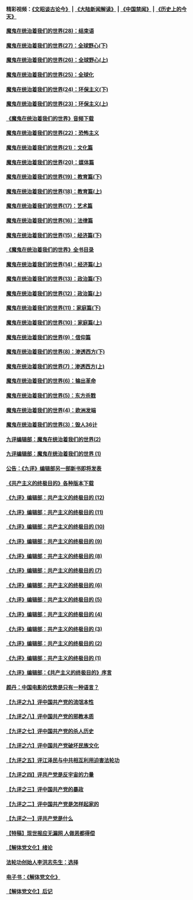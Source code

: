 #### 精彩视频：[《文昭谈古论今》](https://github.com/gfw-breaker/wenzhao/blob/master/README.md?t=01240030) | [《大陆新闻解读》](https://github.com/gfw-breaker/ntdtv-comedy/blob/master/README.md?t=01240030) | [《中国禁闻》](https://github.com/gfw-breaker/ntdtv-news/blob/master/README.md?t=01240030) | [《历史上的今天》](https://github.com/gfw-breaker/today-in-history/blob/master/README.md?t=01240030) 

#### [魔鬼在统治着我们的世界(28)：结束语](../pages/nsc422/n10936246.md?t=01240030) 

#### [魔鬼在统治着我们的世界(27)：全球野心(下)](../pages/nsc422/n10928319.md?t=01240030) 

#### [魔鬼在统治着我们的世界(26)：全球野心(上)](../pages/nsc422/n10900318.md?t=01240030) 

#### [魔鬼在统治着我们的世界(25)：全球化](../pages/nsc422/n10788205.md?t=01240030) 

#### [魔鬼在统治着我们的世界(24)：环保主义(下)](../pages/nsc422/n10695307.md?t=01240030) 

#### [魔鬼在统治着我们的世界(23)：环保主义(上)](../pages/nsc422/n10688613.md?t=01240030) 

#### [《魔鬼在统治着我们的世界》音频下载](../pages/nsc422/n10635553.md?t=01240030) 

#### [魔鬼在统治着我们的世界(22)：恐怖主义](../pages/nsc422/n10614727.md?t=01240030) 

#### [魔鬼在统治着我们的世界(21)：文化篇](../pages/nsc422/n10597706.md?t=01240030) 

#### [魔鬼在统治着我们的世界(20)：媒体篇](../pages/nsc422/n10586579.md?t=01240030) 

#### [魔鬼在统治着我们的世界(19)：教育篇(下)](../pages/nsc422/n10564808.md?t=01240030) 

#### [魔鬼在统治着我们的世界(18)：教育篇(上)](../pages/nsc422/n10526970.md?t=01240030) 

#### [魔鬼在统治着我们的世界(17)：艺术篇](../pages/nsc422/n10499093.md?t=01240030) 

#### [魔鬼在统治着我们的世界(16)：法律篇](../pages/nsc422/n10485969.md?t=01240030) 

#### [魔鬼在统治着我们的世界(15)：经济篇(下)](../pages/nsc422/n10469975.md?t=01240030) 

#### [《魔鬼在统治着我们的世界》全书目录](../pages/nsc422/n10464261.md?t=01240030) 

#### [魔鬼在统治着我们的世界(14)：经济篇(上)](../pages/nsc422/n10457370.md?t=01240030) 

#### [魔鬼在统治着我们的世界(13)：政治篇(下)](../pages/nsc422/n10448270.md?t=01240030) 

#### [魔鬼在统治着我们的世界(12)：政治篇(上)](../pages/nsc422/n10444576.md?t=01240030) 

#### [魔鬼在统治着我们的世界(11)：家庭篇(下)](../pages/nsc422/n10440961.md?t=01240030) 

#### [魔鬼在统治着我们的世界(10)：家庭篇(上)](../pages/nsc422/n10435448.md?t=01240030) 

#### [魔鬼在统治着我们的世界(9)：信仰篇](../pages/nsc422/n10432159.md?t=01240030) 

#### [魔鬼在统治着我们的世界(8)：渗透西方(下)](../pages/nsc422/n10429603.md?t=01240030) 

#### [魔鬼在统治着我们的世界(7)：渗透西方(上)](../pages/nsc422/n10426013.md?t=01240030) 

#### [魔鬼在统治着我们的世界(6)：输出革命](../pages/nsc422/n10421536.md?t=01240030) 

#### [魔鬼在统治着我们的世界(5)：东方杀戮](../pages/nsc422/n10417707.md?t=01240030) 

#### [魔鬼在统治着我们的世界(4)：欧洲发端](../pages/nsc422/n10414890.md?t=01240030) 

#### [魔鬼在统治着我们的世界(3)：毁人36计](../pages/nsc422/n10411583.md?t=01240030) 

#### [九评编辑部：魔鬼在统治着我们的世界(2)](../pages/nsc422/n10410036.md?t=01240030) 

#### [九评编辑部：魔鬼在统治着我们的世界 (1)](../pages/nsc422/n10406825.md?t=01240030) 

#### [公告：《九评》编辑部另一部新书即将发表](../pages/nsc422/n10405104.md?t=01240030) 

#### [《共产主义的终极目的》各种版本下载](../pages/nsc422/n10022138.md?t=01240030) 

#### [《九评》编辑部：共产主义的终极目的 (12)](../pages/nsc422/n9933272.md?t=01240030) 

#### [《九评》编辑部：共产主义的终极目的 (11)](../pages/nsc422/n9924973.md?t=01240030) 

#### [《九评》编辑部：共产主义的终极目的 (10)](../pages/nsc422/n9920883.md?t=01240030) 

#### [《九评》编辑部：共产主义的终极目的 (9)](../pages/nsc422/n9916363.md?t=01240030) 

#### [《九评》编辑部：共产主义的终极目的 (8)](../pages/nsc422/n9912488.md?t=01240030) 

#### [《九评》编辑部：共产主义的终极目的 (7)](../pages/nsc422/n9901176.md?t=01240030) 

#### [《九评》编辑部：共产主义的终极目的 (6)](../pages/nsc422/n9899359.md?t=01240030) 

#### [《九评》编辑部：共产主义的终极目的 (5)](../pages/nsc422/n9893174.md?t=01240030) 

#### [《九评》编辑部：共产主义的终极目的 (4)](../pages/nsc422/n9891246.md?t=01240030) 

#### [《九评》编辑部：共产主义的终极目的 (3)](../pages/nsc422/n9879879.md?t=01240030) 

#### [《九评》编辑部：共产主义的终极目的 (2)](../pages/nsc422/n9876205.md?t=01240030) 

#### [《九评》编辑部：共产主义的终极目的 (1)](../pages/nsc422/n9865857.md?t=01240030) 

#### [《九评》编辑部：《共产主义的终极目的》序言](../pages/nsc422/n9862666.md?t=01240030) 

#### [颜丹：中国电影的优势是只有一种语言？](../pages/nsc422/n9583062.md?t=01240030) 

#### [【九评之九】评中国共产党的流氓本性](../pages/nsc422/n737542.md?t=01240030) 

#### [【九评之八】评中国共产党的邪教本质](../pages/nsc422/n735942.md?t=01240030) 

#### [【九评之七】评中国共产党的杀人历史](../pages/nsc422/n733806.md?t=01240030) 

#### [【九评之六】评中国共产党破坏民族文化](../pages/nsc422/n731667.md?t=01240030) 

#### [【九评之五】评江泽民与中共相互利用迫害法轮功](../pages/nsc422/n730058.md?t=01240030) 

#### [【九评之四】评共产党是反宇宙的力量](../pages/nsc422/n727814.md?t=01240030) 

#### [【九评之三】评中国共产党的暴政](../pages/nsc422/n725597.md?t=01240030) 

#### [【九评之二】评中国共产党是怎样起家的](../pages/nsc422/n723946.md?t=01240030) 

#### [【九评之一】评共产党是什么](../pages/nsc422/n722529.md?t=01240030) 

#### [【特稿】现世报应无漏网 人做恶都得偿](../pages/nsc422/n4215167.md?t=01240030) 

#### [【解体党文化】绪论](../pages/nsc422/n1449356.md?t=01240030) 

#### [法轮功创始人李洪志先生：选择](../pages/nsc422/n3580738.md?t=01240030) 

#### [电子书：《解体党文化》](../pages/nsc422/n1573484.md?t=01240030) 

#### [【解体党文化】后记](../pages/nsc422/n1531999.md?t=01240030) 

